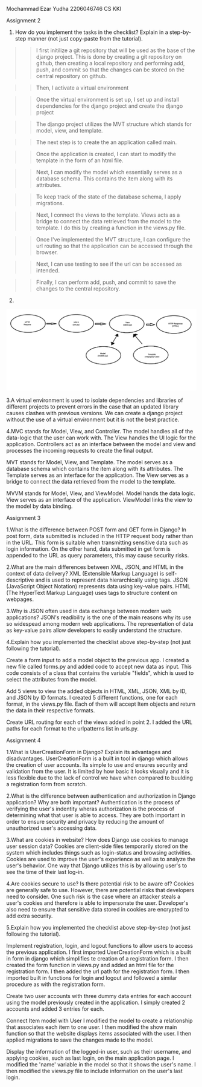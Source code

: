 Mochammad Ezar Yudha
2206046746
CS KKI

Assignment 2

1. How do you implement the tasks in the checklist? Explain in a step-by-step manner (not just copy-paste from the tutorial).
>> I first initilize a git repository that will be used as the base of the django project.
> This is done by creating a git repository on github, then creating a local repository and performing add, push, and commit so that the changes can be stored on the central repository on github.

>>Then, I activate a virtual environment

>>Once the virtual environment is set up, I set up and install dependencies for the django project and create the django project

>>The django project utilizes the MVT structure which stands for model, view, and template.

>>The next step is to create the an application called main.

>>Once the application is created, I can start to modify the template in the form of an html file.

>>Next, I can modify the model which essentially serves as a database schema. This contains the item along with its attributes.

>>To keep track of the state of the database schema, I apply migrations.

>>Next, I connect the views to the template. Views acts as a bridge to connect the data retrieved from the model to the template. I do this by creating a function in the views.py file.

>>Once I've implemented the MVT structure, I can configure the url routing so that the application can be accessed through the browser.

>>Next, I can use testing to see if the url can be accessed as intended.

>>Finally, I can perform add, push, and commit to save the changes to the central repository.

2.
<img src="Diagram/PBDDiagram1.png">



3.A virtual environment is used to isolate dependencies and libraries of different projects to prevent errors in the case that an updated library causes clashes with previous versions. We can create a django project without the use of a virtual environment but it is not the best practice.

4.MVC stands for Model, View, and Controller. The model handles all of the data-logic that the user can work with. The View handles the UI logic for the application. Controllers act as an interface between the model and view and processes the incoming requests to create the final output.

MVT stands for Model, View, and Template. The model serves as a database schema which contains the item along with its attributes. The Template serves as an interface for the application. The View serves as a bridge to connect the data retrieved from the model to the template.

MVVM stands for Model, View, and ViewModel. Model hands the data logic. View serves as an interface of the application. ViewModel links the view to the model by data binding.






Assignment 3

1.What is the difference between POST form and GET form in Django?
In post form, data submitted is included in the HTTP request body rather than in the URL. This form is suitable when transmitting sensitive data such as login information. On the other hand, data submitted in get form is appended to the URL as query parameters, this may cause security risks.

2.What are the main differences between XML, JSON, and HTML in the context of data delivery?
XML (Extensible Markup Language) is self-descriptive and is used to represent data hierarchically using tags. JSON (JavaScript Object Notation) represents data using key-value pairs. HTML (The HyperText Markup Language) uses tags to structure content on webpages.

3.Why is JSON often used in data exchange between modern web applications?
JSON's readibility is the one of the main reasons why its use so widespead among modern web applications. The representation of data as key-value pairs allow developers to easily understand the structure.

4.Explain how you implemented the checklist above step-by-step (not just following the tutorial).

Create a form input to add a model object to the previous app.
I created a new file called forms.py and added code to accept new data as input. This code consists of a class that contains the variable "fields", which is used to select the attributes from the model.

Add 5 views to view the added objects in HTML, XML, JSON, XML by ID, and JSON by ID formats.
I created 5 different functions, one for each format, in the views.py file. Each of them will accept Item objects and return the data in their respective formats.

Create URL routing for each of the views added in point 2.
I added the URL paths for each format to the urlpatterns list in urls.py.

Assignment 4

1.What is UserCreationForm in Django? Explain its advantages and disadvantages.
UserCreationForm is a built in tool in django which allows the creation of user accounts. Its simple to use and ensures security and validation from the user. It is limited by how basic it looks visually and it is less flexible due to the lack of control we have when compared to buulding a registration form from scratch.

2.What is the difference between authentication and authorization in Django application? Why are both important?
Authentication is the process of verifying the user's indentity wheras authorization is the process of determining what that user is able to access. They are both important in order to ensure security and privacy by reducing the amount of unauthorized user's accessing data.

3.What are cookies in website? How does Django use cookies to manage user session data?
Cookies are client-side files temporarily stored on the system which includes things such as login-status and browsing activities. Cookies are used to improve the user's experience as well as to analyze the user's behavior. One way that Django utilizes this is by allowing user's to see the time of their last log-in.

4.Are cookies secure to use? Is there potential risk to be aware of?
Cookies are generally safe to use. However, there are potential risks that developers need to consider. One such risk is the case where an attacker steals a user's cookies and therefore is able to impersonate the user. Developer's also need to ensure that sensitive data stored in cookies are encrypted to add extra security.

5.Explain how you implemented the checklist above step-by-step (not just following the tutorial).

Implement registration, login, and logout functions to allow users to access the previous application.
I first imported UserCreationForm which is a built in form in django which simplifies te creation of a registration form. I then created the form function in views.py and added an html file for the registration form. I then added the url path for the registration form. I then imported built in functions for login and logout and followed a similar procedure as with the registration form.

Create two user accounts with three dummy data entries for each account using the model previously created in the application.
I simply created 2 accounts and added 3 entries for each.

Connect Item model with User
I modified the model to create a relationship that associates each item to one user. I then modified the show main function so that the website displays items associated with the user. I then applied migrations to save the changes made to the model.

Display the information of the logged-in user, such as their username, and applying cookies, such as last login, on the main application page.
I modified the 'name' variable in the model so that it shows the user's name. I then modified the views.py file to include information on the user's last login.


